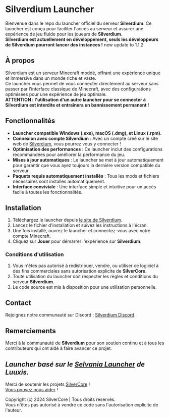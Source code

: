 # Silverdium Launcher

Bienvenue dans le repo du launcher officiel du serveur **Silverdium**. Ce launcher est conçu pour faciliter l'accès au serveur et assurer une expérience de jeu fluide pour les joueurs de **Silverdium**.  
**Silverdium est actuellement en développement, seuls les développeurs de Silverdium pourront lancer des instances !**
new update to 1.1.2

## À propos

Silverdium est un serveur Minecraft moddé, offrant une expérience unique et immersive dans un monde riche et vaste.  
Ce launcher vous permet de vous connecter directement au serveur sans passer par l'interface classique de Minecraft, avec des configurations optimisées pour une expérience de jeu optimale.  
**ATTENTION : l'utilisation d'un autre launcher pour se connecter à Silverdium est interdite et entraînera un bannissement permanent !**

## Fonctionnalités

- **Launcher compatible Windows (.exe), macOS (.dmg), et Linux (.rpm).**
- **Connexion avec compte Silverdium** : Avec un compte créé sur le site web de [Silverdium](https://silverdium.fr), vous pourrez vous y connecter !
- **Optimisation des performances** : Ce launcher inclut des configurations recommandées pour améliorer la performance du jeu.
- **Mises à jour automatiques** : Le launcher se met à jour automatiquement pour garantir que vous ayez toujours la dernière version compatible du serveur.
- **Paquets requis automatiquement installés** : Tous les mods et fichiers nécessaires sont installés automatiquement.
- **Interface conviviale** : Une interface simple et intuitive pour un accès facile à toutes les fonctionnalités.

## Installation

1. Téléchargez le launcher depuis [le site de Silverdium](https://silverdium.fr/launcher.html).
2. Lancez le fichier d'installation et suivez les instructions à l'écran.
3. Une fois installé, ouvrez le launcher et connectez-vous avec votre compte Minecraft.
4. Cliquez sur **Jouer** pour démarrer l'expérience sur **Silverdium**.

### Conditions d'utilisation

1. Vous n'êtes pas autorisé à redistribuer, vendre, ou utiliser ce logiciel à des fins commerciales sans autorisation explicite de **SilverCore**.
2. Toute utilisation du launcher doit respecter les règles et conditions du serveur **Silverdium**.
3. Le code source est mis à disposition pour une utilisation personnelle.

## Contact

Rejoignez notre communauté sur Discord : [Silverdium Discord](https://discord.gg/tW2EQ4EsD6).

## Remerciements

Merci à la communauté de **Silverdium** pour son soutien continu et à tous les contributeurs qui ont aidé à faire avancer ce projet.

*Launcher basé sur le [Selvania Launcher](https://github.com/luuxis/Selvania-Launcher) de Luuxis.*
---
Merci de soutenir les projets [SilverCore](https://core.silverdium.fr) !<br>
[Vous pouvez nous aider](https://tipeee.com/silverdium) !<br>

Copyright (c) 2024 SilverCore | Tous droits réservés.<br>
Vous n'êtes pas autorisé à vendre ce code sans l'autorisation explicite de l'auteur.
